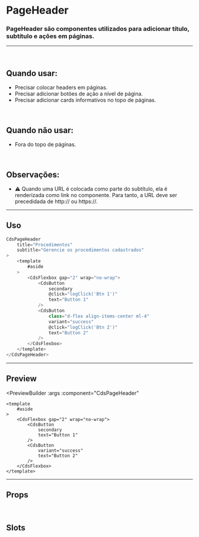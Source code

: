 # PageHeader

### PageHeader são componentes utilizados para adicionar título, subtítulo e ações em páginas.
---
<br />

## Quando usar:
- Precisar colocar headers em páginas.
- Precisar adicionar botões de ação a nível de página.
- Precisar adicionar cards informativos no topo de páginas.

<br />

## Quando não usar:
- Fora do topo de páginas.

<br />

## Observações:
- ⚠️ Quando uma URL é colocada como parte do subtítulo, ela é renderizada como link no componente. Para tanto, a URL deve ser precedidada de http:// ou https://.

---

## Uso

```js
CdsPageHeader
	title="Procedimentos"
	subtitle="Gerencie os procedimentos cadastrados"
>
	<template
		#aside
	>
		<CdsFlexbox gap="2" wrap="no-wrap">
			<CdsButton
				secondary
				@click="logClick('Btn 1')"
				text="Button 1"
			/>
			<CdsButton
				class="d-flex align-items-center ml-4"
				variant="success"
				@click="logClick('Btn 2')"
				text="Button 2"
			/>
		</CdsFlexbox>
	</template>
</CdsPageHeader>
```

---

## Preview

<PreviewBuilder
	:args
	:component="CdsPageHeader"
>
	<template
		#aside
	>
		<CdsFlexbox gap="2" wrap="no-wrap">
			<CdsButton
				secondary
				text="Button 1"
			/>
			<CdsButton
				variant="success"
				text="Button 2"
			/>
		</CdsFlexbox>
	</template>
</PreviewBuilder>

---

## Props

<APITable
	name="PageHeader"
	section="props"
/>
<br />

## Slots

<APITable
	name="PageHeader"
	section="slots"
/>

<script setup>
import { ref } from 'vue';
import CdsPageHeader from '@/components/PageHeader.vue';

const args = ref({
	title:"Procedimentos",
	subtitle:"Crie painéis e os associe a serviços. Para acessar os painéis de modo externo, acesse https://short.sysvale.com/totem e insira a chave correspondente."
});
</script>
